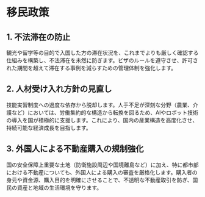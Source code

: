# 移民政策

## 1. 不法滞在の防止
観光や留学等の目的で入国した方の滞在状況を、これまでよりも厳しく確認する仕組みを構築し、不法滞在を未然に防ぎます。ビザのルールを遵守させ、許可された期間を超えて滞在する事例を減らすための管理体制を強化します。

## 2. 人材受け入れ方針の見直し
技能実習制度への過度な依存から脱却します。人手不足が深刻な分野（農業、介護など）においては、労働集約的な構造から転換を図るため、AIやロボット技術の導入を国が積極的に支援します。これにより、国内の産業構造を高度化させ、持続可能な経済成長を目指します。

## 3. 外国人による不動産購入の規制強化
国の安全保障上重要な土地（防衛施設周辺や国境離島など）に加え、特に都市部における不動産についても、外国人による購入の審査を厳格化します。購入者の身元や資金源、購入目的を明確にさせることで、不透明な不動産取引を防ぎ、国民の資産と地域の生活環境を守ります。
